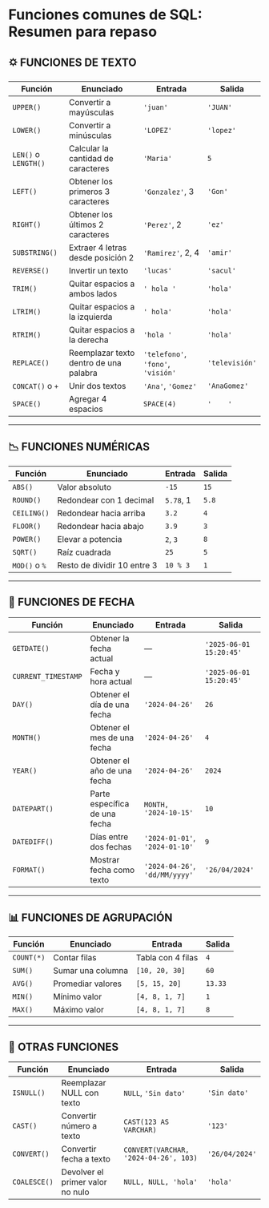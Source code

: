 # Funciones comunes de SQL: Resumen para repaso

## 🌣️ FUNCIONES DE TEXTO

|Función|Enunciado|Entrada|Salida|
|---|---|---|---|
|`UPPER()`|Convertir a mayúsculas|`'juan'`|`'JUAN'`|
|`LOWER()`|Convertir a minúsculas|`'LOPEZ'`|`'lopez'`|
|`LEN()` o `LENGTH()`|Calcular la cantidad de caracteres|`'Maria'`|`5`|
|`LEFT()`|Obtener los primeros 3 caracteres|`'Gonzalez'`, 3|`'Gon'`|
|`RIGHT()`|Obtener los últimos 2 caracteres|`'Perez'`, 2|`'ez'`|
|`SUBSTRING()`|Extraer 4 letras desde posición 2|`'Ramirez'`, 2, 4|`'amir'`|
|`REVERSE()`|Invertir un texto|`'lucas'`|`'sacul'`|
|`TRIM()`|Quitar espacios a ambos lados|`' hola '`|`'hola'`|
|`LTRIM()`|Quitar espacios a la izquierda|`' hola'`|`'hola'`|
|`RTRIM()`|Quitar espacios a la derecha|`'hola '`|`'hola'`|
|`REPLACE()`|Reemplazar texto dentro de una palabra|`'telefono'`, `'fono'`, `'visión'`|`'televisión'`|
|`CONCAT()` o `+`|Unir dos textos|`'Ana'`, `'Gomez'`|`'AnaGomez'`|
|`SPACE()`|Agregar 4 espacios|`SPACE(4)`|`'    '`|

---

## 📉 FUNCIONES NUMÉRICAS

|Función|Enunciado|Entrada|Salida|
|---|---|---|---|
|`ABS()`|Valor absoluto|`-15`|`15`|
|`ROUND()`|Redondear con 1 decimal|`5.78`, 1|`5.8`|
|`CEILING()`|Redondear hacia arriba|`3.2`|`4`|
|`FLOOR()`|Redondear hacia abajo|`3.9`|`3`|
|`POWER()`|Elevar a potencia|`2`, `3`|`8`|
|`SQRT()`|Raíz cuadrada|`25`|`5`|
|`MOD()` o `%`|Resto de dividir 10 entre 3|`10 % 3`|`1`|

---

## 📅 FUNCIONES DE FECHA

|Función|Enunciado|Entrada|Salida|
|---|---|---|---|
|`GETDATE()`|Obtener la fecha actual|—|`'2025-06-01 15:20:45'`|
|`CURRENT_TIMESTAMP`|Fecha y hora actual|—|`'2025-06-01 15:20:45'`|
|`DAY()`|Obtener el día de una fecha|`'2024-04-26'`|`26`|
|`MONTH()`|Obtener el mes de una fecha|`'2024-04-26'`|`4`|
|`YEAR()`|Obtener el año de una fecha|`'2024-04-26'`|`2024`|
|`DATEPART()`|Parte específica de una fecha|`MONTH, '2024-10-15'`|`10`|
|`DATEDIFF()`|Días entre dos fechas|`'2024-01-01'`, `'2024-01-10'`|`9`|
|`FORMAT()`|Mostrar fecha como texto|`'2024-04-26'`, `'dd/MM/yyyy'`|`'26/04/2024'`|

---

## 📊 FUNCIONES DE AGRUPACIÓN

| Función    | Enunciado         | Entrada           | Salida  |
| ---------- | ----------------- | ----------------- | ------- |
| `COUNT(*)` | Contar filas      | Tabla con 4 filas | `4`     |
| `SUM()`    | Sumar una columna | `[10, 20, 30]`    | `60`    |
| `AVG()`    | Promediar valores | `[5, 15, 20]`     | `13.33` |
| `MIN()`    | Mínimo valor      | `[4, 8, 1, 7]`    | `1`     |
| `MAX()`    | Máximo valor      | `[4, 8, 1, 7]`    | `8`     |

---

## 🔗 OTRAS FUNCIONES

| Función      | Enunciado                        | Entrada                               | Salida         |
| ------------ | -------------------------------- | ------------------------------------- | -------------- |
| `ISNULL()`   | Reemplazar NULL con texto        | `NULL`, `'Sin dato'`                  | `'Sin dato'`   |
| `CAST()`     | Convertir número a texto         | `CAST(123 AS VARCHAR)`                | `'123'`        |
| `CONVERT()`  | Convertir fecha a texto          | `CONVERT(VARCHAR, '2024-04-26', 103)` | `'26/04/2024'` |
| `COALESCE()` | Devolver el primer valor no nulo | `NULL, NULL, 'hola'`                  | `'hola'`       |
